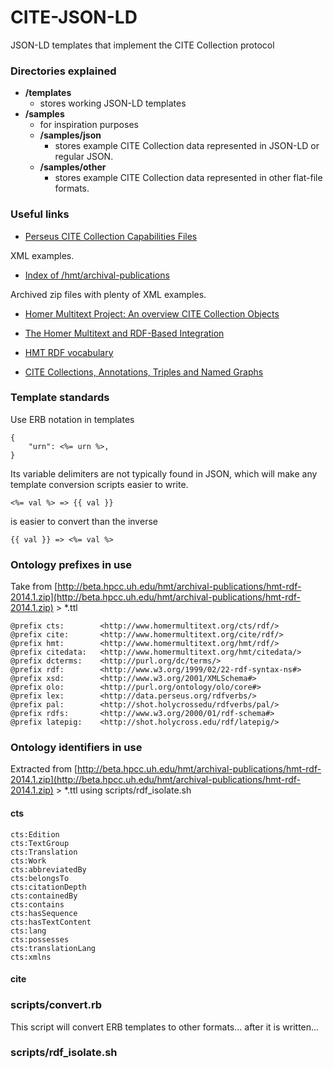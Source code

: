 CITE-JSON-LD
============
 JSON-LD templates that implement the CITE Collection protocol

### Directories explained

* **/templates**
	* stores working JSON-LD templates
* **/samples**
	* for inspiration purposes
	* **/samples/json**
		* stores example CITE Collection data represented in JSON-LD or regular JSON.
	* **/samples/other**
		* stores example CITE Collection data represented in other flat-file formats.

### Useful links

* [Perseus CITE Collection Capabilities Files](https://github.com/PerseusDL/cite_collections/tree/master/src/capabilities)

XML examples.

* [Index of /hmt/archival-publications](http://beta.hpcc.uh.edu/hmt/archival-publications/)

Archived zip files with plenty of XML examples.

* [Homer Multitext Project: An overview CITE Collection Objects](http://www.homermultitext.org/hmt-doc/cite/)

* [The Homer Multitext and RDF-Based Integration](http://dlib.nyu.edu/awdl/isaw/isaw-papers/7/blackwell-smith/)

* [HMT RDF vocabulary](http://www.homermultitext.org/hmt-doc/standards/rdfvocabulary.html)

* [CITE Collections, Annotations, Triples and Named Graphs](http://folio.furman.edu/projects/cite/four_urls.html)

### Template standards
Use ERB notation in templates

	{
		"urn": <%= urn %>,
	}

Its variable delimiters are not typically found in JSON,
which will make any template conversion scripts easier to write.

	<%= val %> => {{ val }}

is easier to convert than the inverse

	{{ val }} => <%= val %>

### Ontology prefixes in use

Take from [http://beta.hpcc.uh.edu/hmt/archival-publications/hmt-rdf-2014.1.zip](http://beta.hpcc.uh.edu/hmt/archival-publications/hmt-rdf-2014.1.zip) > *.ttl

	@prefix cts: 		<http://www.homermultitext.org/cts/rdf/>
	@prefix cite: 		<http://www.homermultitext.org/cite/rdf/>
	@prefix hmt:        <http://www.homermultitext.org/hmt/rdf/>
	@prefix citedata:   <http://www.homermultitext.org/hmt/citedata/>
	@prefix dcterms: 	<http://purl.org/dc/terms/>
	@prefix rdf: 		<http://www.w3.org/1999/02/22-rdf-syntax-ns#>
	@prefix xsd: 		<http://www.w3.org/2001/XMLSchema#>
	@prefix olo:     	<http://purl.org/ontology/olo/core#>
	@prefix lex:        <http://data.perseus.org/rdfverbs/>
	@prefix pal: 		<http://shot.holycrossedu/rdfverbs/pal/>
	@prefix rdfs:   	<http://www.w3.org/2000/01/rdf-schema#>
	@prefix latepig: 	<http://shot.holycross.edu/rdf/latepig/>

### Ontology identifiers in use

Extracted from [http://beta.hpcc.uh.edu/hmt/archival-publications/hmt-rdf-2014.1.zip](http://beta.hpcc.uh.edu/hmt/archival-publications/hmt-rdf-2014.1.zip) > *.ttl using scripts/rdf_isolate.sh

#### cts
	cts:Edition
	cts:TextGroup
	cts:Translation
	cts:Work
	cts:abbreviatedBy
	cts:belongsTo
	cts:citationDepth
	cts:containedBy
	cts:contains
	cts:hasSequence
	cts:hasTextContent
	cts:lang
	cts:possesses
	cts:translationLang
	cts:xmlns

#### cite

### scripts/convert.rb
This script will convert ERB templates to other formats... after it is written...

### scripts/rdf_isolate.sh
